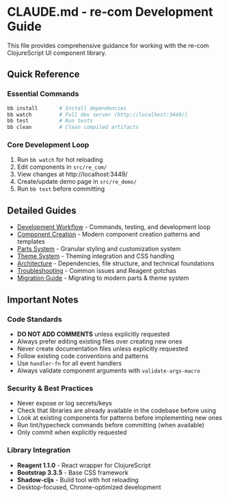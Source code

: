 # CLAUDE.md - re-com Development Guide

This file provides comprehensive guidance for working with the re-com ClojureScript UI component library.

## Quick Reference

### Essential Commands
```bash
bb install       # Install dependencies
bb watch         # Full dev server (http://localhost:3449/)
bb test          # Run tests
bb clean         # Clean compiled artifacts
```

### Core Development Loop
1. Run `bb watch` for hot reloading
2. Edit components in `src/re_com/`
3. View changes at http://localhost:3449/
4. Create/update demo page in `src/re_demo/`
5. Run `bb test` before committing

## Detailed Guides

- [Development Workflow](./ai/development-workflow.md) - Commands, testing, and development loop
- [Component Creation](./ai/component-creation-modern.md) - Modern component creation patterns and templates
- [Parts System](./ai/parts-system.md) - Granular styling and customization system  
- [Theme System](./ai/theme-system.md) - Theming integration and CSS handling
- [Architecture](./ai/architecture.md) - Dependencies, file structure, and technical foundations
- [Troubleshooting](./ai/troubleshooting.md) - Common issues and Reagent gotchas
- [Migration Guide](./ai/migration-parts-theme.md) - Migrating to modern parts & theme system

## Important Notes

### Code Standards
- **DO NOT ADD COMMENTS** unless explicitly requested
- Always prefer editing existing files over creating new ones
- Never create documentation files unless explicitly requested
- Follow existing code conventions and patterns
- Use `handler-fn` for all event handlers
- Always validate component arguments with `validate-args-macro`

### Security & Best Practices
- Never expose or log secrets/keys
- Check that libraries are already available in the codebase before using
- Look at existing components for patterns before implementing new ones
- Run lint/typecheck commands before committing (when available)
- Only commit when explicitly requested

### Library Integration
- **Reagent 1.1.0** - React wrapper for ClojureScript
- **Bootstrap 3.3.5** - Base CSS framework
- **Shadow-cljs** - Build tool with hot reloading
- Desktop-focused, Chrome-optimized development